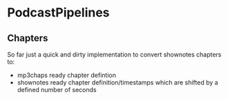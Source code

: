 # PodcastPipelines

## Chapters

So far just a quick and dirty implementation to convert shownotes chapters to:
- mp3chaps ready chapter defintion
- shownotes ready chapter definition/timestamps which are shifted by a defined number of seconds
